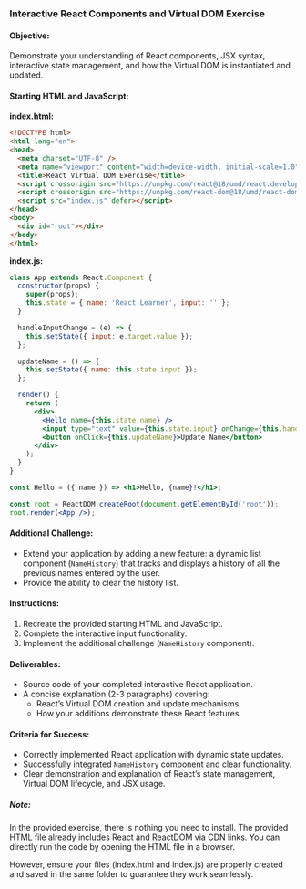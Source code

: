 ### Interactive React Components and Virtual DOM Exercise

#### Objective:
Demonstrate your understanding of React components, JSX syntax, interactive state management, and how the Virtual DOM is instantiated and updated.

#### Starting HTML and JavaScript:

**index.html:**
```html
<!DOCTYPE html>
<html lang="en">
<head>
  <meta charset="UTF-8" />
  <meta name="viewport" content="width=device-width, initial-scale=1.0" />
  <title>React Virtual DOM Exercise</title>
  <script crossorigin src="https://unpkg.com/react@18/umd/react.development.js"></script>
  <script crossorigin src="https://unpkg.com/react-dom@18/umd/react-dom.development.js"></script>
  <script src="index.js" defer></script>
</head>
<body>
  <div id="root"></div>
</body>
</html>
```

**index.js:**
```jsx
class App extends React.Component {
  constructor(props) {
    super(props);
    this.state = { name: 'React Learner', input: '' };
  }

  handleInputChange = (e) => {
    this.setState({ input: e.target.value });
  };

  updateName = () => {
    this.setState({ name: this.state.input });
  };

  render() {
    return (
      <div>
        <Hello name={this.state.name} />
        <input type="text" value={this.state.input} onChange={this.handleInputChange} />
        <button onClick={this.updateName}>Update Name</button>
      </div>
    );
  }
}

const Hello = ({ name }) => <h1>Hello, {name}!</h1>;

const root = ReactDOM.createRoot(document.getElementById('root'));
root.render(<App />);
```

#### Additional Challenge:
- Extend your application by adding a new feature: a dynamic list component (`NameHistory`) that tracks and displays a history of all the previous names entered by the user.
- Provide the ability to clear the history list.

#### Instructions:

1. Recreate the provided starting HTML and JavaScript.
2. Complete the interactive input functionality.
3. Implement the additional challenge (`NameHistory` component).

#### Deliverables:
- Source code of your completed interactive React application.
- A concise explanation (2-3 paragraphs) covering:
  - React’s Virtual DOM creation and update mechanisms.
  - How your additions demonstrate these React features.

#### Criteria for Success:
- Correctly implemented React application with dynamic state updates.
- Successfully integrated `NameHistory` component and clear functionality.
- Clear demonstration and explanation of React’s state management, Virtual DOM lifecycle, and JSX usage.

##### Note:

In the provided exercise, there is nothing you need to install. The provided HTML file already includes React and ReactDOM via CDN links. You can directly run the code by opening the HTML file in a browser.

However, ensure your files (index.html and index.js) are properly created and saved in the same folder to guarantee they work seamlessly.
